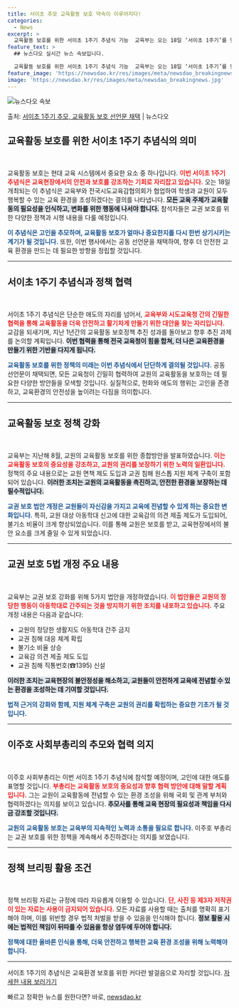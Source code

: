 ```yaml
---
title: 서이초 추모 교육활동 보호 약속이 이루어지다!
categories:
  - News
excerpt: >
  교육활동 보호를 위한 서이초 1주기 추념식 기능  교육부는 오는 18일 ‘서이초 1주기’를 맞이하여 전국시도…
feature_text: >
  ## 뉴스다오 실시간 뉴스 속보입니다.

  교육활동 보호를 위한 서이초 1주기 추념식 기능  교육부는 오는 18일 ‘서이초 1주기’를 맞이하여 전국시도…
feature_image: 'https://newsdao.kr/res/images/meta/newsdao_breakingnews.jpg'
image: 'https://newsdao.kr/res/images/meta/newsdao_breakingnews.jpg'
---
```


![뉴스다오 속보](https://newsdao.kr/res/images/meta/newsdao_breakingnews.jpg)

<p>출처: <a href="https://newsdao.kr/4882" rel="dofollow">서이초 1주기 추모, 교육활동 보호 선언문 채택</a> | 뉴스다오</p>

<h2 data-ke-size="size26">교육활동 보호를 위한 서이초 1주기 추념식의 의미</h2>

<p data-ke-size="size16">&nbsp;</p>

교육활동 보호는 현대 교육 시스템에서 중요한 요소 중 하나입니다. <b><span style="color: #ee2323;">이번 서이초 1주기 추념식은 교육현장에서의 안전과 보호를 강조하는 기회로 자리잡고 있습니다.</span></b> 오는 18일 개최되는 이 추념식은 교육부와 전국시도교육감협의회가 협업하여 학생과 교원이 모두 행복할 수 있는 교육 환경을 조성하겠다는 결의를 나타냅니다. <b><span style="background-color: #21538527;">모든 교육 주체가 교육활동의 필요성을 인식하고, 변화를 위한 행동에 나서야 합니다.</span></b> 참석자들은 교권 보호를 위한 다양한 정책과 시행 내용을 다룰 예정입니다. 

<b><span style="color: #1a5490;">이 추념식은 고인을 추모하며, 교육활동 보호가 얼마나 중요한지를 다시 한번 상기시키는 계기가 될 것입니다.</span></b> 또한, 이번 행사에서는 공동 선언문을 채택하여, 향후 더 안전한 교육 환경을 만드는 데 필요한 방향을 정립할 것입니다. 

<hr>

<h2 data-ke-size="size26">서이초 1주기 추념식과 정책 협력</h2>

<p data-ke-size="size16">&nbsp;</p>

서이초 1주기 추념식은 단순한 애도의 자리를 넘어서, <b><span style="color: #ee2323;">교육부와 시도교육청 간의 긴밀한 협력을 통해 교육활동을 더욱 안전하고 활기차게 만들기 위한 대안을 찾는 자리입니다.</span></b> 교감을 되새기며, 지난 1년간의 교육활동 보호정책 추진 성과를 돌아보고 향후 추진 과제를 논의할 계획입니다. <b><span style="background-color: #21538527;">이번 협력을 통해 전국 교육청이 힘을 합쳐, 더 나은 교육환경을 만들기 위한 기반을 다지게 됩니다.</span></b>

<b><span style="color: #1a5490;">교육활동 보호를 위한 정책의 미래는 이번 추념식에서 단단하게 결의될 것입니다.</span></b> 공동 선언문이 채택되면, 모든 교육청이 긴밀히 협력하여 교원의 교육활동을 보호하는 데 필요한 다양한 방안들을 모색할 것입니다. 실질적으로, 헌화와 애도의 행위는 고인을 존경하고, 교육환경의 안전성을 높이려는 다짐을 의미합니다.

<hr>

<h2 data-ke-size="size26">교육활동 보호 정책 강화</h2>

<p data-ke-size="size16">&nbsp;</p>

교육부는 지난해 8월, 교원의 교육활동 보호를 위한 종합방안을 발표하였습니다. <b><span style="color: #ee2323;">이는 교육활동 보호의 중요성을 강조하고, 교원의 권리를 보장하기 위한 노력의 일환입니다.</span></b> 정책의 주요 내용으로는 교원 면책 제도 도입과 교권 침해 원스톱 지원 체계 구축이 포함되어 있습니다. <b><span style="background-color: #21538527;">이러한 조치는 교원의 교육활동을 촉진하고, 안전한 환경을 보장하는 데 필수적입니다.</span></b>

<b><span style="color: #1a5490;">교권 보호 법안 개정은 교원들이 자신감을 가지고 교육에 전념할 수 있게 하는 중요한 변화입니다.</span></b> 특히, 교원 대상 아동학대 신고에 대한 교육감의 의견 제출 제도가 도입되어, 불기소 비율이 크게 향상되었습니다. 이를 통해 교원은 보호를 받고, 교육현장에서의 불안 요소를 크게 줄일 수 있게 되었습니다.

<hr>

<h2 data-ke-size="size26">교권 보호 5법 개정 주요 내용</h2>

<p data-ke-size="size16">&nbsp;</p>

교육부는 교권 보호 강화를 위해 5가지 법안을 개정하였습니다. <b><span style="color: #ee2323;">이 법안들은 교원의 정당한 행동이 아동학대로 간주되는 것을 방지하기 위한 조치를 내포하고 있습니다.</span></b> 주요 개정 내용은 다음과 같습니다:

<ul>
    <li>교원의 정당한 생활지도 아동학대 간주 금지</li>
    <li>교권 침해 대응 체계 확립</li>
    <li>불기소 비율 상승</li>
    <li>교육감 의견 제출 제도 도입</li>
    <li>교권 침해 직통번호(☎1395) 신설</li>
</ul>

<b><span style="background-color: #21538527;">이러한 조치는 교육현장의 불안정성을 해소하고, 교원들이 안전하게 교육에 전념할 수 있는 환경을 조성하는 데 기여할 것입니다.</span></b> 

<b><span style="color: #1a5490;">법적 근거의 강화와 함께, 지원 체계 구축은 교원의 권리를 확립하는 중요한 기초가 될 것입니다.</span></b>

<hr>

<h2 data-ke-size="size26">이주호 사회부총리의 추모와 협력 의지</h2>

<p data-ke-size="size16">&nbsp;</p>

이주호 사회부총리는 이번 서이초 1주기 추념식에 참석할 예정이며, 고인에 대한 애도를 표명할 것입니다. <b><span style="color: #ee2323;">부총리는 교육활동 보호의 중요성과 향후 협력 방안에 대해 말할 계획입니다.</span></b> 그는 교원이 교육활동에 전념할 수 있는 환경 조성을 위해 국회 및 관계 부처와 협력하겠다는 의지를 보이고 있습니다. <b><span style="background-color: #21538527;">추모사를 통해 교육 현장의 필요성과 책임을 다시금 강조할 것입니다.</span></b>

<b><span style="color: #1a5490;">교원의 교육활동 보호는 교육부의 지속적인 노력과 소통을 필요로 합니다.</span></b> 이주호 부총리는 교권 보호를 위한 정책을 계속해서 추진하겠다는 의지를 보였습니다. 

<hr>

<h2 data-ke-size="size26">정책 브리핑 활용 조건</h2>

<p data-ke-size="size16">&nbsp;</p>

정책 브리핑 자료는 규정에 따라 자유롭게 이용할 수 있습니다. <b><span style="color: #ee2323;">단, 사진 등 제3자 저작권이 있는 자료는 사용이 금지되어 있습니다.</span></b> 모든 자료를 사용할 때는 출처를 명확히 표기해야 하며, 이를 위반할 경우 법적 처벌을 받을 수 있음을 인식해야 합니다. <b><span style="background-color: #21538527;">정보 활용 시에는 법적인 책임이 뒤따를 수 있음을 항상 염두에 두어야 합니다.</span></b> 

<b><span style="color: #1a5490;">정책에 대한 올바른 인식을 통해, 더욱 안전하고 행복한 교육 환경 조성을 위해 노력해야 합니다.</span></b>

<hr>

서이초 1주기의 추념식은 교육환경 보호를 위한 커다란 발걸음으로 자리할 것입니다. <a href="https://newsdao.kr/4882" target="_blank">자세한 내용 보러가기</a> 

빠르고 정확한 뉴스를 원한다면? 바로, <a href="https://newsdao.kr" rel="dofollow">newsdao.kr</a>


